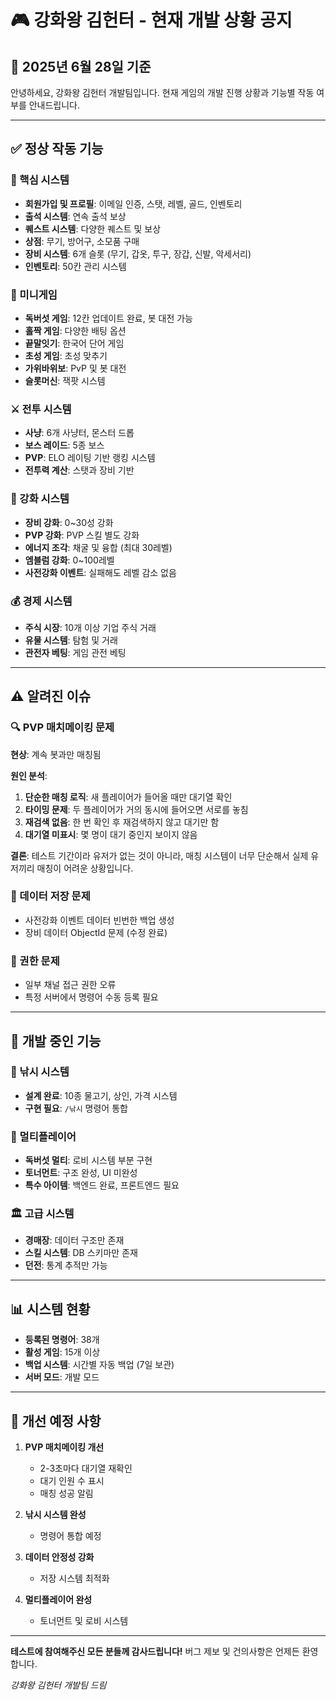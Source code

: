 # 🎮 강화왕 김헌터 - 현재 개발 상황 공지

## 📅 2025년 6월 28일 기준

안녕하세요, 강화왕 김헌터 개발팀입니다.
현재 게임의 개발 진행 상황과 기능별 작동 여부를 안내드립니다.

---

## ✅ 정상 작동 기능

### 🎯 핵심 시스템
- **회원가입 및 프로필**: 이메일 인증, 스탯, 레벨, 골드, 인벤토리
- **출석 시스템**: 연속 출석 보상
- **퀘스트 시스템**: 다양한 퀘스트 및 보상
- **상점**: 무기, 방어구, 소모품 구매
- **장비 시스템**: 6개 슬롯 (무기, 갑옷, 투구, 장갑, 신발, 악세서리)
- **인벤토리**: 50칸 관리 시스템

### 🎲 미니게임
- **독버섯 게임**: 12칸 업데이트 완료, 봇 대전 가능
- **홀짝 게임**: 다양한 배팅 옵션
- **끝말잇기**: 한국어 단어 게임
- **초성 게임**: 초성 맞추기
- **가위바위보**: PvP 및 봇 대전
- **슬롯머신**: 잭팟 시스템

### ⚔️ 전투 시스템
- **사냥**: 6개 사냥터, 몬스터 드롭
- **보스 레이드**: 5종 보스
- **PVP**: ELO 레이팅 기반 랭킹 시스템
- **전투력 계산**: 스탯과 장비 기반

### 💎 강화 시스템
- **장비 강화**: 0~30성 강화
- **PVP 강화**: PVP 스킬 별도 강화
- **에너지 조각**: 채굴 및 융합 (최대 30레벨)
- **엠블럼 강화**: 0~100레벨
- **사전강화 이벤트**: 실패해도 레벨 감소 없음

### 💰 경제 시스템
- **주식 시장**: 10개 이상 기업 주식 거래
- **유물 시스템**: 탐험 및 거래
- **관전자 베팅**: 게임 관전 베팅

---

## ⚠️ 알려진 이슈

### 🔍 PVP 매치메이킹 문제
**현상**: 계속 봇과만 매칭됨

**원인 분석**:
1. **단순한 매칭 로직**: 새 플레이어가 들어올 때만 대기열 확인
2. **타이밍 문제**: 두 플레이어가 거의 동시에 들어오면 서로를 놓침
3. **재검색 없음**: 한 번 확인 후 재검색하지 않고 대기만 함
4. **대기열 미표시**: 몇 명이 대기 중인지 보이지 않음

**결론**: 테스트 기간이라 유저가 없는 것이 아니라, 매칭 시스템이 너무 단순해서 실제 유저끼리 매칭이 어려운 상황입니다.

### 📂 데이터 저장 문제
- 사전강화 이벤트 데이터 빈번한 백업 생성
- 장비 데이터 ObjectId 문제 (수정 완료)

### 🔐 권한 문제
- 일부 채널 접근 권한 오류
- 특정 서버에서 명령어 수동 등록 필요

---

## 🚧 개발 중인 기능

### 🎣 낚시 시스템
- **설계 완료**: 10종 물고기, 상인, 가격 시스템
- **구현 필요**: `/낚시` 명령어 통합

### 👥 멀티플레이어
- **독버섯 멀티**: 로비 시스템 부분 구현
- **토너먼트**: 구조 완성, UI 미완성
- **특수 아이템**: 백엔드 완료, 프론트엔드 필요

### 🏛️ 고급 시스템
- **경매장**: 데이터 구조만 존재
- **스킬 시스템**: DB 스키마만 존재
- **던전**: 통계 추적만 가능

---

## 📊 시스템 현황

- **등록된 명령어**: 38개
- **활성 게임**: 15개 이상
- **백업 시스템**: 시간별 자동 백업 (7일 보관)
- **서버 모드**: 개발 모드

---

## 🔧 개선 예정 사항

1. **PVP 매치메이킹 개선**
   - 2-3초마다 대기열 재확인
   - 대기 인원 수 표시
   - 매칭 성공 알림

2. **낚시 시스템 완성**
   - 명령어 통합 예정

3. **데이터 안정성 강화**
   - 저장 시스템 최적화

4. **멀티플레이어 완성**
   - 토너먼트 및 로비 시스템

---

**테스트에 참여해주신 모든 분들께 감사드립니다!**
버그 제보 및 건의사항은 언제든 환영합니다.

*강화왕 김헌터 개발팀 드림*